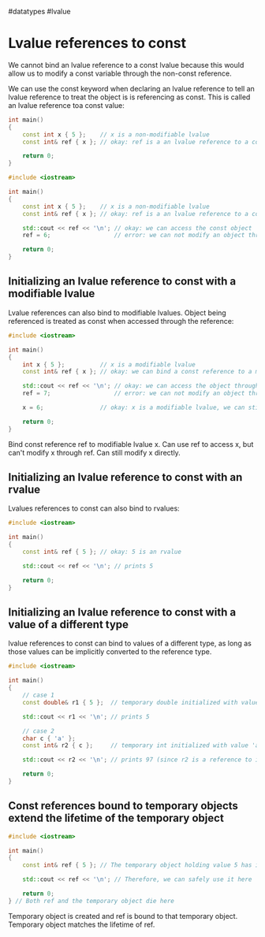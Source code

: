 #datatypes #lvalue 
# Lvalue references to const

We cannot bind an lvalue reference to a const lvalue because this would allow us to modify a const variable through the non-const reference.

We can use the const keyword when declaring an lvalue reference to tell an lvalue reference to treat the object is is referencing as const. This is called an lvalue reference toa const value:

```c++
int main()
{
    const int x { 5 };    // x is a non-modifiable lvalue
    const int& ref { x }; // okay: ref is a an lvalue reference to a const value

    return 0;
}
```

```c++
#include <iostream>

int main()
{
    const int x { 5 };    // x is a non-modifiable lvalue
    const int& ref { x }; // okay: ref is a an lvalue reference to a const value

    std::cout << ref << '\n'; // okay: we can access the const object
    ref = 6;                  // error: we can not modify an object through a const reference

    return 0;
}
```

## Initializing an lvalue reference to const with a modifiable lvalue

Lvalue references can also bind to modifiable lvalues. Object being referenced is treated as const when accessed through the reference:

```c++
#include <iostream>

int main()
{
    int x { 5 };          // x is a modifiable lvalue
    const int& ref { x }; // okay: we can bind a const reference to a modifiable lvalue

    std::cout << ref << '\n'; // okay: we can access the object through our const reference
    ref = 7;                  // error: we can not modify an object through a const reference

    x = 6;                // okay: x is a modifiable lvalue, we can still modify it through the original identifier

    return 0;
}
```

Bind const reference ref to modifiable lvalue x. Can use ref to access x, but can't modify x through ref. Can still modify x directly.

## Initializing an lvalue reference to const with an rvalue

Lvalues references to const can also bind to rvalues:

```c++
#include <iostream>

int main()
{
    const int& ref { 5 }; // okay: 5 is an rvalue

    std::cout << ref << '\n'; // prints 5

    return 0;
}
```

## Initializing an lvalue reference to const with a value of a different type

lvalue references to const can bind to values of a different type, as long as those values can be implicitly converted to the reference type.

```c++
#include <iostream>

int main()
{
    // case 1
    const double& r1 { 5 };  // temporary double initialized with value 5, r1 binds to temporary

    std::cout << r1 << '\n'; // prints 5

    // case 2
    char c { 'a' };
    const int& r2 { c };     // temporary int initialized with value 'a', r2 binds to temporary

    std::cout << r2 << '\n'; // prints 97 (since r2 is a reference to int)

    return 0;
}
```

## Const references bound to temporary objects extend the lifetime of the temporary object

```c++
#include <iostream>

int main()
{
    const int& ref { 5 }; // The temporary object holding value 5 has its lifetime extended to match ref

    std::cout << ref << '\n'; // Therefore, we can safely use it here

    return 0;
} // Both ref and the temporary object die here
```

Temporary object is created and ref is bound to that temporary object. Temporary object matches the lifetime of ref.